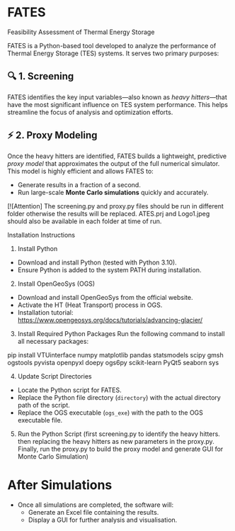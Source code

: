 # FATES
Feasibility Assessment of Thermal Energy Storage

FATES is a Python-based tool developed to analyze the performance of Thermal Energy Storage (TES) systems. It serves two primary purposes:

## 🔍 1. Screening
FATES identifies the key input variables—also known as *heavy hitters*—that have the most significant influence on TES system performance. This helps streamline the focus of analysis and optimization efforts.

## ⚡ 2. Proxy Modeling
Once the heavy hitters are identified, FATES builds a lightweight, predictive *proxy model* that approximates the output of the full numerical simulator. This model is highly efficient and allows FATES to:
- Generate results in a fraction of a second.
- Run large-scale **Monte Carlo simulations** quickly and accurately.

[![Attention] The screening.py and proxy.py files should be run in different folder otherwise the results will be replaced. ATES.prj and Logo1.jpeg should also be available in each folder at time of run.

Installation Instructions

1. Install Python
- Download and install Python (tested with Python 3.10).
- Ensure Python is added to the system PATH during installation.

2. Install OpenGeoSys (OGS)
- Download and install OpenGeoSys from the official website.
- Activate the HT (Heat Transport) process in OGS.
- Installation tutorial: https://www.opengeosys.org/docs/tutorials/advancing-glacier/

3. Install Required Python Packages
Run the following command to install all necessary packages:

pip install VTUinterface numpy matplotlib pandas statsmodels scipy gmsh ogstools pyvista openpyxl  doepy ogs6py scikit-learn PyQt5 seaborn sys

4. Update Script Directories
- Locate the Python script for FATES.
- Replace the Python file directory (`directory`) with the actual directory path of the script.
- Replace the OGS executable (`ogs_exe`) with the path to the OGS executable file.

5. Run the Python Script (first screening.py to identify the heavy hitters. then replacing the heavy hitters as new parameters in the proxy.py. Finally, run the proxy.py to build the proxy model and generate GUI for Monte Carlo Simulation)

# After Simulations
- Once all simulations are completed, the software will:
  - Generate an Excel file containing the results.
  - Display a GUI for further analysis and visualisation.
